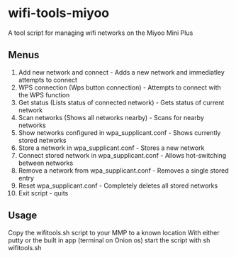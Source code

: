 # wifi-tools-miyoo
A tool script for managing wifi networks on the Miyoo Mini Plus

## Menus

1. Add new network and connect - 						Adds a new network and immediatley attempts to connect
2. WPS connection (Wps button connection) - 			Attempts to connect with the WPS function
3. Get status (Lists status of connected network) - 	Gets status of current network
4. Scan networks (Shows all networks nearby) - 			Scans for nearby networks
5. Show networks configured in wpa_supplicant.conf - 	Shows currently stored networks
6. Store a network in wpa_supplicant.conf - 			Stores a new network
7. Connect stored network in wpa_supplicant.conf - 		Allows hot-switching between networks
8. Remove a network from wpa_supplicant.conf - 			Removes a single stored entry
9. Reset wpa_supplicant.conf -							Completely deletes all stored networks
0. Exit script - quits

## Usage

Copy the wifitools.sh script to your MMP to a known location
With either putty or the built in app (terminal on Onion os) start the script with sh wifitools.sh
